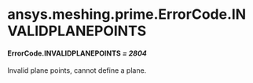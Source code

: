 <a id="ansys-meshing-prime-errorcode-invalidplanepoints"></a>

# ansys.meshing.prime.ErrorCode.INVALIDPLANEPOINTS

<a id="ansys.meshing.prime.ErrorCode.INVALIDPLANEPOINTS"></a>

#### ErrorCode.INVALIDPLANEPOINTS *= 2804*

Invalid plane points, cannot define a plane.

<!-- !! processed by numpydoc !! -->
